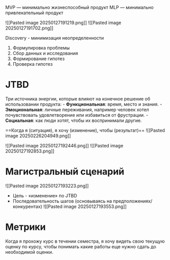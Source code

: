 MVP — минимально жизнеспособный продукт
MLP — минимально привлекательный продукт

![[Pasted image 20250127191219.png]]
![[Pasted image 20250127191702.png]]

Discovery - минимизация неопределенности
1. Формулировка проблемы
2. Сбор данных и исследования
3. Формирование гипотез
4. Проверка гипотез

# JTBD
Три источника энергии, которые влияют на конечное решение об использовании продукта:
    - **Функциональная**: время, место и знания.
    - **Эмоциональная**: личные переживания, например человек хотел почувствовать удовлетворение или избавиться от фрустрации.
    - **Социальная**: как люди хотят, чтобы их воспринимали другие.


==Когда я (ситуация), я хочу (изменение), чтобы (результат)==
![[Pasted image 20250226204949.png]]

![[Pasted image 20250127192446.png]]
![[Pasted image 20250127192853.png]]
#  Магистральный сценарий
![[Pasted image 20250127193223.png]]
- Цель - «изменение» по JTBD
- Последовательность шагов (основываясь на предположениях/конкурентах)
![[Pasted image 20250127193553.png]]
# Метрики

Когда я прохожу курс в течении семестра, 
я хочу видеть свою текущую оценку по курсу,
чтобы понимать какие работы еще нужно сдать до необходимой оценки.